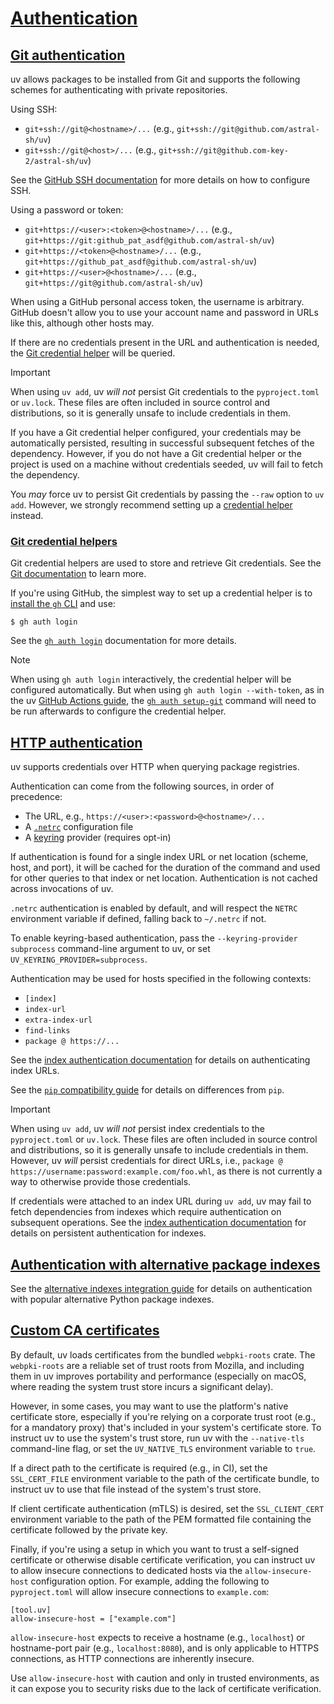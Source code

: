 # [Authentication](#authentication)

## [Git authentication](#git-authentication)

uv allows packages to be installed from Git and supports the following schemes for authenticating with private repositories.

Using SSH:

- `git+ssh://git@<hostname>/...` (e.g., `git+ssh://git@github.com/astral-sh/uv`)
- `git+ssh://git@<host>/...` (e.g., `git+ssh://git@github.com-key-2/astral-sh/uv`)

See the [GitHub SSH documentation](https://docs.github.com/en/authentication/connecting-to-github-with-ssh/about-ssh) for more details on how to configure SSH.

Using a password or token:

- `git+https://<user>:<token>@<hostname>/...` (e.g., `git+https://git:github_pat_asdf@github.com/astral-sh/uv`)
- `git+https://<token>@<hostname>/...` (e.g., `git+https://github_pat_asdf@github.com/astral-sh/uv`)
- `git+https://<user>@<hostname>/...` (e.g., `git+https://git@github.com/astral-sh/uv`)

When using a GitHub personal access token, the username is arbitrary. GitHub doesn't allow you to use your account name and password in URLs like this, although other hosts may.

If there are no credentials present in the URL and authentication is needed, the [Git credential helper](#git-credential-helpers) will be queried.

Important

When using `uv add`, uv *will not* persist Git credentials to the `pyproject.toml` or `uv.lock`. These files are often included in source control and distributions, so it is generally unsafe to include credentials in them.

If you have a Git credential helper configured, your credentials may be automatically persisted, resulting in successful subsequent fetches of the dependency. However, if you do not have a Git credential helper or the project is used on a machine without credentials seeded, uv will fail to fetch the dependency.

You *may* force uv to persist Git credentials by passing the `--raw` option to `uv add`. However, we strongly recommend setting up a [credential helper](#git-credential-helpers) instead.

### [Git credential helpers](#git-credential-helpers)

Git credential helpers are used to store and retrieve Git credentials. See the [Git documentation](https://git-scm.com/doc/credential-helpers) to learn more.

If you're using GitHub, the simplest way to set up a credential helper is to [install the `gh` CLI](https://github.com/cli/cli#installation) and use:

```
$ gh auth login

```

See the [`gh auth login`](https://cli.github.com/manual/gh_auth_login) documentation for more details.

Note

When using `gh auth login` interactively, the credential helper will be configured automatically. But when using `gh auth login --with-token`, as in the uv [GitHub Actions guide](../../guides/integration/github/#private-repos), the [`gh auth setup-git`](https://cli.github.com/manual/gh_auth_setup-git) command will need to be run afterwards to configure the credential helper.

## [HTTP authentication](#http-authentication)

uv supports credentials over HTTP when querying package registries.

Authentication can come from the following sources, in order of precedence:

- The URL, e.g., `https://<user>:<password>@<hostname>/...`
- A [`.netrc`](https://everything.curl.dev/usingcurl/netrc) configuration file
- A [keyring](https://github.com/jaraco/keyring) provider (requires opt-in)

If authentication is found for a single index URL or net location (scheme, host, and port), it will be cached for the duration of the command and used for other queries to that index or net location. Authentication is not cached across invocations of uv.

`.netrc` authentication is enabled by default, and will respect the `NETRC` environment variable if defined, falling back to `~/.netrc` if not.

To enable keyring-based authentication, pass the `--keyring-provider subprocess` command-line argument to uv, or set `UV_KEYRING_PROVIDER=subprocess`.

Authentication may be used for hosts specified in the following contexts:

- `[index]`
- `index-url`
- `extra-index-url`
- `find-links`
- `package @ https://...`

See the [index authentication documentation](../indexes/#authentication) for details on authenticating index URLs.

See the [`pip` compatibility guide](../../pip/compatibility/#registry-authentication) for details on differences from `pip`.

Important

When using `uv add`, uv *will not* persist index credentials to the `pyproject.toml` or `uv.lock`. These files are often included in source control and distributions, so it is generally unsafe to include credentials in them. However, uv *will* persist credentials for direct URLs, i.e., `package @ https://username:password:example.com/foo.whl`, as there is not currently a way to otherwise provide those credentials.

If credentials were attached to an index URL during `uv add`, uv may fail to fetch dependencies from indexes which require authentication on subsequent operations. See the [index authentication documentation](../indexes/#authentication) for details on persistent authentication for indexes.

## [Authentication with alternative package indexes](#authentication-with-alternative-package-indexes)

See the [alternative indexes integration guide](../../guides/integration/alternative-indexes/) for details on authentication with popular alternative Python package indexes.

## [Custom CA certificates](#custom-ca-certificates)

By default, uv loads certificates from the bundled `webpki-roots` crate. The `webpki-roots` are a reliable set of trust roots from Mozilla, and including them in uv improves portability and performance (especially on macOS, where reading the system trust store incurs a significant delay).

However, in some cases, you may want to use the platform's native certificate store, especially if you're relying on a corporate trust root (e.g., for a mandatory proxy) that's included in your system's certificate store. To instruct uv to use the system's trust store, run uv with the `--native-tls` command-line flag, or set the `UV_NATIVE_TLS` environment variable to `true`.

If a direct path to the certificate is required (e.g., in CI), set the `SSL_CERT_FILE` environment variable to the path of the certificate bundle, to instruct uv to use that file instead of the system's trust store.

If client certificate authentication (mTLS) is desired, set the `SSL_CLIENT_CERT` environment variable to the path of the PEM formatted file containing the certificate followed by the private key.

Finally, if you're using a setup in which you want to trust a self-signed certificate or otherwise disable certificate verification, you can instruct uv to allow insecure connections to dedicated hosts via the `allow-insecure-host` configuration option. For example, adding the following to `pyproject.toml` will allow insecure connections to `example.com`:

```
[tool.uv]
allow-insecure-host = ["example.com"]

```

`allow-insecure-host` expects to receive a hostname (e.g., `localhost`) or hostname-port pair (e.g., `localhost:8080`), and is only applicable to HTTPS connections, as HTTP connections are inherently insecure.

Use `allow-insecure-host` with caution and only in trusted environments, as it can expose you to security risks due to the lack of certificate verification.
